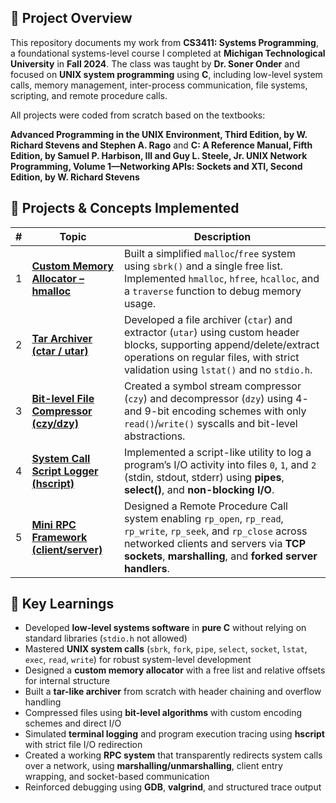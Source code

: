 ## 📘 **Project Overview**  
This repository documents my work from **CS3411: Systems Programming**, a foundational systems-level course I completed at **Michigan Technological University** in **Fall 2024**. The class was taught by **Dr. Soner Onder** and focused on **UNIX system programming** using **C**, including low-level system calls, memory management, inter-process communication, file systems, scripting, and remote procedure calls.

All projects were coded from scratch based on the textbooks:

**Advanced Programming in the UNIX Environment, Third Edition, by W. Richard Stevens and Stephen A. Rago** and **C: A Reference Manual, Fifth Edition, by Samuel P. Harbison, III and Guy L. Steele, Jr. UNIX Network Programming, Volume 1—Networking APIs: Sockets and XTI, Second Edition, by W. Richard Stevens**

## 📂 **Projects & Concepts Implemented**

| #  | **Topic**                      | **Description** |
|----|-------------------------------|-----------------|
| 1  | [**Custom Memory Allocator – hmalloc**](1.%20Husky%20malloc) | Built a simplified `malloc`/`free` system using `sbrk()` and a single free list. Implemented `hmalloc`, `hfree`, `hcalloc`, and a `traverse` function to debug memory usage. |
| 2  | [**Tar Archiver (ctar / utar)**](2.%20Tar%20Archiver) | Developed a file archiver (`ctar`) and extractor (`utar`) using custom header blocks, supporting append/delete/extract operations on regular files, with strict validation using `lstat()` and no `stdio.h`. |
| 3  | [**Bit-level File Compressor (czy/dzy)**](3.%20File%20Compressor) | Created a symbol stream compressor (`czy`) and decompressor (`dzy`) using 4- and 9-bit encoding schemes with only `read()`/`write()` syscalls and bit-level abstractions. |
| 4  | [**System Call Script Logger (hscript)**](4.%20System%20Call%20Script%20Logger) | Implemented a script-like utility to log a program’s I/O activity into files `0`, `1`, and `2` (stdin, stdout, stderr) using **pipes**, **select()**, and **non-blocking I/O**. |
| 5  | [**Mini RPC Framework (client/server)**](5.%20RPC%20Framework) | Designed a Remote Procedure Call system enabling `rp_open`, `rp_read`, `rp_write`, `rp_seek`, and `rp_close` across networked clients and servers via **TCP sockets**, **marshalling**, and **forked server handlers**. |

## 🧠 **Key Learnings**
- Developed **low-level systems software** in **pure C** without relying on standard libraries (`stdio.h` not allowed)  
- Mastered **UNIX system calls** (`sbrk`, `fork`, `pipe`, `select`, `socket`, `lstat`, `exec`, `read`, `write`) for robust system-level development  
- Designed a **custom memory allocator** with a free list and relative offsets for internal structure  
- Built a **tar-like archiver** from scratch with header chaining and overflow handling  
- Compressed files using **bit-level algorithms** with custom encoding schemes and direct I/O  
- Simulated **terminal logging** and program execution tracing using **hscript** with strict file I/O redirection  
- Created a working **RPC system** that transparently redirects system calls over a network, using **marshalling/unmarshalling**, client entry wrapping, and socket-based communication  
- Reinforced debugging using **GDB**, **valgrind**, and structured trace output
